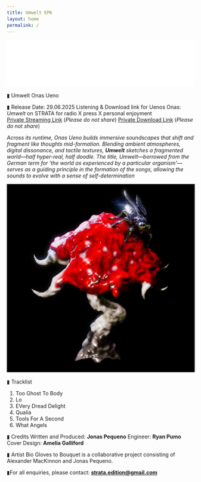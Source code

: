 ```yaml
---
title: Umwelt EPK
layout: home
permalink: /
---
```


<img src="logo.png" alt="Strata Logo" class="centered-logo">

▮ Umwelt
Onas Ueno

▮ Release Date: 29.06.2025
Listening & Download link for Uenos Onas: *Umwelt* on STRATA for radio X press X personal enjoyment
<br/>
[Private Streaming Link](https://on.soundcloud.com/4Cv8n7n5JwtJ15Ex7) (*Please do not share*)
[Private Download Link](https://drive.google.com/drive/folders/1FIs8TBnxo_RsFuXn9e8zvKQpqvLfNhaX?usp=sharing) (*Please do not share*)



*Across its runtime, Onas Ueno builds immersive soundscapes that shift and fragment like thoughts mid-formation. Blending ambient atmospheres, digital dissonance, and tactile textures, **Umwelt** sketches a fragmented world—half hyper-real, half doodle. The title, Umwelt—borrowed from the German term for 'the world as experienced by a particular organism'—serves as a guiding principle in the formation of the songs, allowing the sounds to evolve with a sense of self-determination*


<img src="EttrickSitesCover.png" alt="Ettrik Sites Cover" class="centered-image">


▮ Tracklist
1. Too Ghost To Body
2. Lo
3. EVery Dread Delight
4. Qualia
5. Tools For A Second
6. What Angels

  
▮ Credits
Written and Produced: **Jonas Pequeno**
Engineer: **Ryan Pumo**
Cover Design: **Amelia Galliford**


▮ Artist Bio
Gloves to Bouquet is a collaborative project consisting of Alexander MacKinnon and Jonas Pequeno.

▮For all enquiries, please contact: **strata.edition@gmail.com**
